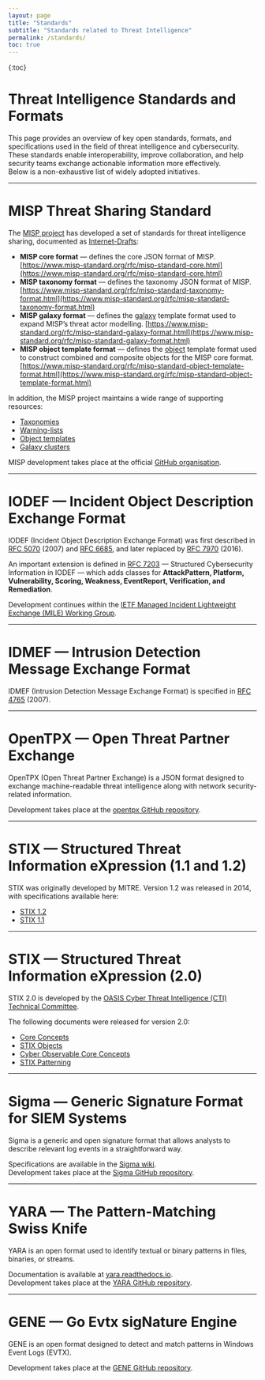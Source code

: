```yaml
---
layout: page
title: "Standards"
subtitle: "Standards related to Threat Intelligence"
permalink: /standards/
toc: true
---
```


{:toc}

# Threat Intelligence Standards and Formats

This page provides an overview of key open standards, formats, and specifications used in the field of threat intelligence and cybersecurity.  
These standards enable interoperability, improve collaboration, and help security teams exchange actionable information more effectively.  
Below is a non-exhaustive list of widely adopted initiatives.

---

# MISP Threat Sharing Standard

The [MISP project](https://www.misp-project.org/) has developed a set of standards for threat intelligence sharing, documented as [Internet-Drafts](https://www.misp-standard.org/):

- **MISP core format** — defines the core JSON format of MISP. [https://www.misp-standard.org/rfc/misp-standard-core.html](https://www.misp-standard.org/rfc/misp-standard-core.html)
- **MISP taxonomy format** — defines the taxonomy JSON format of MISP. [https://www.misp-standard.org/rfc/misp-standard-taxonomy-format.html](https://www.misp-standard.org/rfc/misp-standard-taxonomy-format.html)
- **MISP galaxy format** — defines the [galaxy](https://github.com/MISP/misp-galaxy) template format used to expand MISP’s threat actor modelling. [https://www.misp-standard.org/rfc/misp-standard-galaxy-format.html](https://www.misp-standard.org/rfc/misp-standard-galaxy-format.html)
- **MISP object template format** — defines the [object](https://github.com/MISP/misp-objects) template format used to construct combined and composite objects for the MISP core format. [https://www.misp-standard.org/rfc/misp-standard-object-template-format.html](https://www.misp-standard.org/rfc/misp-standard-object-template-format.html)

In addition, the MISP project maintains a wide range of supporting resources:  
- [Taxonomies](https://www.misp-project.org/taxonomies.html)  
- [Warning-lists](https://github.com/MISP/misp-warninglists)  
- [Object templates](https://www.misp-project.org/objects.html)  
- [Galaxy clusters](https://www.misp-project.org/galaxy.html)  

MISP development takes place at the official [GitHub organisation](https://github.com/MISP).

---

# IODEF — Incident Object Description Exchange Format

IODEF (Incident Object Description Exchange Format) was first described in [RFC 5070](https://tools.ietf.org/html/rfc5070) (2007) and [RFC 6685](https://tools.ietf.org/html/rfc6685), and later replaced by [RFC 7970](https://datatracker.ietf.org/doc/html/rfc7970) (2016).  

An important extension is defined in [RFC 7203](https://tools.ietf.org/html/rfc7203) — Structured Cybersecurity Information in IODEF — which adds classes for **AttackPattern, Platform, Vulnerability, Scoring, Weakness, EventReport, Verification, and Remediation**.

Development continues within the [IETF Managed Incident Lightweight Exchange (MILE) Working Group](https://datatracker.ietf.org/wg/mile/documents/).

---

# IDMEF — Intrusion Detection Message Exchange Format

IDMEF (Intrusion Detection Message Exchange Format) is specified in [RFC 4765](https://tools.ietf.org/html/rfc4765) (2007).  

---

# OpenTPX — Open Threat Partner Exchange

OpenTPX (Open Threat Partner Exchange) is a JSON format designed to exchange machine-readable threat intelligence along with network security-related information.  

Development takes place at the [opentpx GitHub repository](https://github.com/Lookingglass/opentpx/).

---

# STIX — Structured Threat Information eXpression (1.1 and 1.2)

STIX was originally developed by MITRE. Version 1.2 was released in 2014, with specifications available here:  
- [STIX 1.2](http://stixproject.github.io/releases/1.2/)  
- [STIX 1.1](https://stix.mitre.org/language/version1.1/)  

---

# STIX — Structured Threat Information eXpression (2.0)

STIX 2.0 is developed by the [OASIS Cyber Threat Intelligence (CTI) Technical Committee](http://www.oasis-open.org/committees/tc_home.php?wg_abbrev=cti).  

The following documents were released for version 2.0:  
- [Core Concepts](http://docs.oasis-open.org/cti/stix/v2.0/cs01/part1-stix-core/stix-v2.0-cs01-part1-stix-core.html)  
- [STIX Objects](http://docs.oasis-open.org/cti/stix/v2.0/cs01/part2-stix-objects/stix-v2.0-cs01-part2-stix-objects.html)  
- [Cyber Observable Core Concepts](http://docs.oasis-open.org/cti/stix/v2.0/cs01/part3-cyber-observable-core/stix-v2.0-cs01-part3-cyber-observable-core.html)  
- [STIX Patterning](http://docs.oasis-open.org/cti/stix/v2.0/cs01/part5-stix-patterning/stix-v2.0-cs01-part5-stix-patterning.html)  

---

# Sigma — Generic Signature Format for SIEM Systems

Sigma is a generic and open signature format that allows analysts to describe relevant log events in a straightforward way.  

Specifications are available in the [Sigma wiki](https://github.com/Neo23x0/sigma/wiki/Specification).  
Development takes place at the [Sigma GitHub repository](https://github.com/Neo23x0/sigma).

---

# YARA — The Pattern-Matching Swiss Knife

YARA is an open format used to identify textual or binary patterns in files, binaries, or streams.  

Documentation is available at [yara.readthedocs.io](https://yara.readthedocs.io).  
Development takes place at the [YARA GitHub repository](https://github.com/virustotal/yara).

---

# GENE — Go Evtx sigNature Engine

GENE is an open format designed to detect and match patterns in Windows Event Logs (EVTX).  

Development takes place at the [GENE GitHub repository](https://github.com/0xrawsec/gene).

